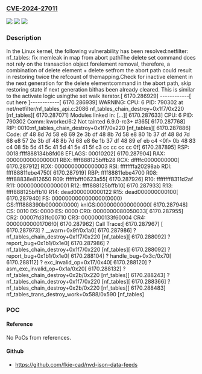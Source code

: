 ### [CVE-2024-27011](https://cve.mitre.org/cgi-bin/cvename.cgi?name=CVE-2024-27011)
![](https://img.shields.io/static/v1?label=Product&message=Linux&color=blue)
![](https://img.shields.io/static/v1?label=Version&message=591054469b3e%3C%2049d0e656d19d%20&color=brighgreen)
![](https://img.shields.io/static/v1?label=Vulnerability&message=n%2Fa&color=brighgreen)

### Description

In the Linux kernel, the following vulnerability has been resolved:netfilter: nf_tables: fix memleak in map from abort pathThe delete set command does not rely on the transaction object forelement removal, therefore, a combination of delete element + delete setfrom the abort path could result in restoring twice the refcount of themapping.Check for inactive element in the next generation for the delete elementcommand in the abort path, skip restoring state if next generation bithas been already cleared. This is similar to the activate logic usingthe set walk iterator.[ 6170.286929] ------------[ cut here ]------------[ 6170.286939] WARNING: CPU: 6 PID: 790302 at net/netfilter/nf_tables_api.c:2086 nf_tables_chain_destroy+0x1f7/0x220 [nf_tables][ 6170.287071] Modules linked in: [...][ 6170.287633] CPU: 6 PID: 790302 Comm: kworker/6:2 Not tainted 6.9.0-rc3+ #365[ 6170.287768] RIP: 0010:nf_tables_chain_destroy+0x1f7/0x220 [nf_tables][ 6170.287886] Code: df 48 8d 7d 58 e8 69 2e 3b df 48 8b 7d 58 e8 80 1b 37 df 48 8d 7d 68 e8 57 2e 3b df 48 8b 7d 68 e8 6e 1b 37 df 48 89 ef eb c4 <0f> 0b 48 83 c4 08 5b 5d 41 5c 41 5d 41 5e 41 5f c3 cc cc cc cc 0f[ 6170.287895] RSP: 0018:ffff888134b8fd08 EFLAGS: 00010202[ 6170.287904] RAX: 0000000000000001 RBX: ffff888125bffb28 RCX: dffffc0000000000[ 6170.287912] RDX: 0000000000000003 RSI: ffffffffa20298ab RDI: ffff88811ebe4750[ 6170.287919] RBP: ffff88811ebe4700 R08: ffff88838e812650 R09: fffffbfff0623a55[ 6170.287926] R10: ffffffff8311d2af R11: 0000000000000001 R12: ffff888125bffb10[ 6170.287933] R13: ffff888125bffb10 R14: dead000000000122 R15: dead000000000100[ 6170.287940] FS:  0000000000000000(0000) GS:ffff888390b00000(0000) knlGS:0000000000000000[ 6170.287948] CS:  0010 DS: 0000 ES: 0000 CR0: 0000000080050033[ 6170.287955] CR2: 00007fd31fc00710 CR3: 0000000133f60004 CR4: 00000000001706f0[ 6170.287962] Call Trace:[ 6170.287967]  <TASK>[ 6170.287973]  ? __warn+0x9f/0x1a0[ 6170.287986]  ? nf_tables_chain_destroy+0x1f7/0x220 [nf_tables][ 6170.288092]  ? report_bug+0x1b1/0x1e0[ 6170.287986]  ? nf_tables_chain_destroy+0x1f7/0x220 [nf_tables][ 6170.288092]  ? report_bug+0x1b1/0x1e0[ 6170.288104]  ? handle_bug+0x3c/0x70[ 6170.288112]  ? exc_invalid_op+0x17/0x40[ 6170.288120]  ? asm_exc_invalid_op+0x1a/0x20[ 6170.288132]  ? nf_tables_chain_destroy+0x2b/0x220 [nf_tables][ 6170.288243]  ? nf_tables_chain_destroy+0x1f7/0x220 [nf_tables][ 6170.288366]  ? nf_tables_chain_destroy+0x2b/0x220 [nf_tables][ 6170.288483]  nf_tables_trans_destroy_work+0x588/0x590 [nf_tables]

### POC

#### Reference
No PoCs from references.

#### Github
- https://github.com/fkie-cad/nvd-json-data-feeds

